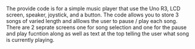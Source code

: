 The provide code is for a simple music player that use the Uno R3, LCD screen, speaker, joystick, and a button.
The code allows you to store 3 songs of varied length and alllows the user to pause / play each song. There are 2 seprate screens one for song selection and one for the pause and play fucntion along
as well as text at the top telling the user what song is currently playing. 

